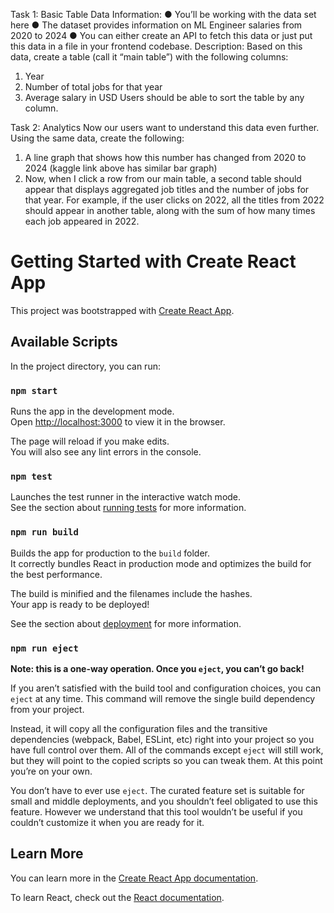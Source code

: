 Task 1: Basic Table
Data Information:
● You’ll be working with the data set here
● The dataset provides information on ML Engineer salaries from 2020 to 2024
● You can either create an API to fetch this data or just put this data in a file in your frontend
codebase.
Description:
Based on this data, create a table (call it “main table”) with the following columns:
1. Year
2. Number of total jobs for that year
3. Average salary in USD
Users should be able to sort the table by any column.

Task 2: Analytics
Now our users want to understand this data even further. Using the same data, create the following:
1. A line graph that shows how this number has changed from 2020 to 2024 (kaggle link above has
similar bar graph)
2. Now, when I click a row from our main table, a second table should appear that displays
aggregated job titles and the number of jobs for that year. For example, if the user clicks on
2022, all the titles from 2022 should appear in another table, along with the sum of how many
times each job appeared in 2022.


# Getting Started with Create React App

This project was bootstrapped with [Create React App](https://github.com/facebook/create-react-app).

## Available Scripts

In the project directory, you can run:

### `npm start`

Runs the app in the development mode.\
Open [http://localhost:3000](http://localhost:3000) to view it in the browser.

The page will reload if you make edits.\
You will also see any lint errors in the console.

### `npm test`

Launches the test runner in the interactive watch mode.\
See the section about [running tests](https://facebook.github.io/create-react-app/docs/running-tests) for more information.

### `npm run build`

Builds the app for production to the `build` folder.\
It correctly bundles React in production mode and optimizes the build for the best performance.

The build is minified and the filenames include the hashes.\
Your app is ready to be deployed!

See the section about [deployment](https://facebook.github.io/create-react-app/docs/deployment) for more information.

### `npm run eject`

**Note: this is a one-way operation. Once you `eject`, you can’t go back!**

If you aren’t satisfied with the build tool and configuration choices, you can `eject` at any time. This command will remove the single build dependency from your project.

Instead, it will copy all the configuration files and the transitive dependencies (webpack, Babel, ESLint, etc) right into your project so you have full control over them. All of the commands except `eject` will still work, but they will point to the copied scripts so you can tweak them. At this point you’re on your own.

You don’t have to ever use `eject`. The curated feature set is suitable for small and middle deployments, and you shouldn’t feel obligated to use this feature. However we understand that this tool wouldn’t be useful if you couldn’t customize it when you are ready for it.

## Learn More

You can learn more in the [Create React App documentation](https://facebook.github.io/create-react-app/docs/getting-started).

To learn React, check out the [React documentation](https://reactjs.org/).
